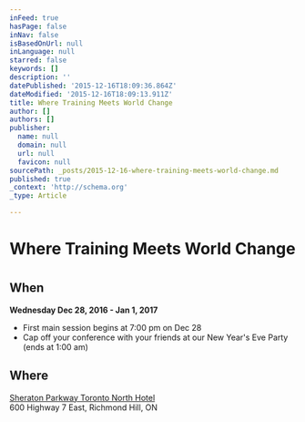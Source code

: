 ```yaml
---
inFeed: true
hasPage: false
inNav: false
isBasedOnUrl: null
inLanguage: null
starred: false
keywords: []
description: ''
datePublished: '2015-12-16T18:09:36.864Z'
dateModified: '2015-12-16T18:09:13.911Z'
title: Where Training Meets World Change
author: []
authors: []
publisher:
  name: null
  domain: null
  url: null
  favicon: null
sourcePath: _posts/2015-12-16-where-training-meets-world-change.md
published: true
_context: 'http://schema.org'
_type: Article

---
```

# Where Training Meets World Change

# 

## When

**Wednesday Dec 28, 2016 - Jan 1, 2017**

* First main session begins at 7:00 pm on Dec 28
* Cap off your conference with your friends at our New Year's Eve Party (ends at 1:00 am)

## Where

[Sheraton Parkway Toronto North Hotel][0]  
600 Highway 7 East, Richmond Hill, ON

[0]: http://www.sheratonparkway.com/
